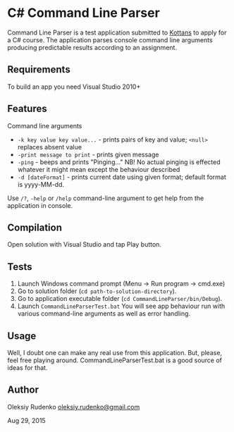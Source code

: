# C# Command Line Parser
Command Line Parser is a test application submitted to [Kottans](http://kottans.org/) to apply for a C# course.
The application parses console command line arguments producing predictable results according to an assignment.

## Requirements
To build an app you need Visual Studio 2010+

## Features
Command line arguments
* `-k key value key value...` - prints pairs of key and value; `<null>` replaces absent value
* `-print message to print` - prints given message
* `-ping` - beeps and prints "Pinging..." NB! No actual pinging is effected whatever it might mean except the behaviour described
* `-d [dateFormat]` - prints current date using given format; default format is yyyy-MM-dd.

Use `/?`, `-help` or `/help` command-line argument to get help from the application in console.

## Compilation
Open solution with Visual Studio and tap Play button.

## Tests
1. Launch Windows command prompt (Menu -> Run program -> cmd.exe)
2. Go to solution folder (`cd path-to-solution-directory`).
3. Go to application executable folder (`cd CommandLineParser/bin/Debug`).
4. Launch `CommandLineParserTest.bat`
You will see app behaviour run with various command-line arguments as well as error handling.

## Usage
Well, I doubt one can make any real use from this application. But, please, feel free playing around.
CommandLineParserTest.bat is a good source of ideas for that.

## Author
Oleksiy Rudenko oleksiy.rudenko@gmail.com

Aug 29, 2015